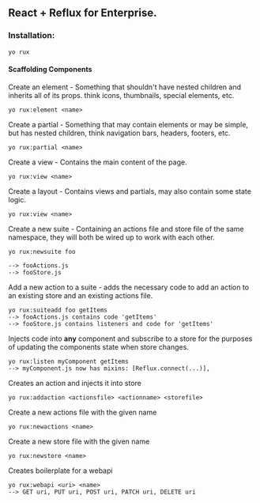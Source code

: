 ## React + Reflux for Enterprise.


### Installation:

```
yo rux
```


#### Scaffolding Components

Create an element - Something that shouldn't have nested children and inherits all of its props.  think icons, thumbnails, special elements, etc.

```
yo rux:element <name>
```

Create a partial - Something that may contain elements or may be simple, but has nested children, think navigation bars, headers, footers, etc.

```
yo rux:partial <name>
```

Create a view - Contains the main content of the page.

```
yo rux:view <name>
```

Create a layout - Contains views and partials, may also contain some state logic.

```
yo rux:view <name>
```

Create a new suite - Containing an actions file and store file of the same namespace, they will both be wired up to work with each other.

```
yo rux:newsuite foo

--> fooActions.js
--> fooStore.js
```

Add a new action to a suite - adds the necessary code to add an action to an existing store and an existing actions file.

```
yo rux:suiteadd foo getItems
--> fooActions.js contains code 'getItems'
--> fooStore.js contains listeners and code for 'getItems'
```

Injects code into **any** component and subscribe to a store for the purposes of updating the components state when store changes.

```
yo rux:listen myComponent getItems
--> myComponent.js now has mixins: [Reflux.connect(...)],
```

Creates an action and injects it into store

```
yo rux:addaction <actionsfile> <actionname> <storefile>
```

Create a new actions file with the given name

```
yo rux:newactions <name>
```

Create a new store file with the given name

```
yo rux:newstore <name>
```

Creates boilerplate for a webapi

```
yo rux:webapi <uri> <name>
--> GET uri, PUT uri, POST uri, PATCH uri, DELETE uri
```